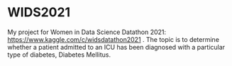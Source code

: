 # WIDS2021

My project for Women in Data Science Datathon 2021: https://www.kaggle.com/c/widsdatathon2021 . The topic is to determine whether a patient admitted to an ICU has been diagnosed with a particular type of diabetes, Diabetes Mellitus.
